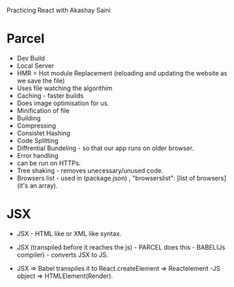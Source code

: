 Practicing React with Akashay Saini

# Parcel
 - Dev Build 
 - Local Server 
 - HMR = Hot module Replacement (reloading and updating the website as we save the file)
 - Uses file watching the algorithim 
 - Caching - faster builds
 - Does image optimisation for us.
 - Minification of file 
 - Building 
 - Compressing 
 - Consistet Hashing 
 - Code Splitting
 - Diffrential Bundeling - so that our app runs on older browser.
 - Error handling 
 - can be run on HTTPs.
 - Tree shaking - removes unecessary/unused code.
 - Browsers list - used in (package.json) , "browserslist": [list of browsers] (it's an array).

# JSX

 - JSX - HTML like or XML like syntax.

 - JSX (transpiled before it reaches the js) - PARCEL does this - BABEL(Js compiler) - converts JSX to JS.

 - JSX => Babel transpiles it to React.createElement => Reactelement -JS object => HTMLElement(Render).

